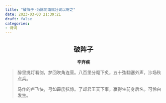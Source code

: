 ```yaml
---
title: "破阵子·为陈同甫赋壮词以寄之"
date: 2023-03-03 21:39:21
draft: false
categories:
- 诗词
---
```


## <center>破阵子</center>
**<center>辛弃疾</center>**

> 醉里挑灯看剑，梦回吹角连营。八百里分麾下炙，五十弦翻塞外声，沙场秋点兵。
>
> 马作的卢飞快，弓如霹雳弦惊。了却君王天下事，赢得生前身后名。可怜白发生。
